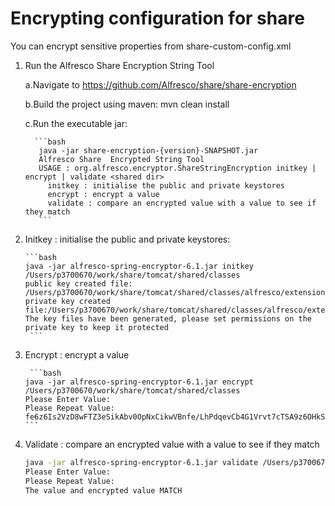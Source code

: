 # Encrypting configuration for share
You can encrypt sensitive properties from share-custom-config.xml

1. Run the Alfresco Share Encryption String Tool 
    
    a.Navigate to https://github.com/Alfresco/share/share-encryption
    
    b.Build the project using maven: mvn clean install
    
    c.Run the executable jar:
         
         ```bash
          java -jar share-encryption-{version}-SNAPSHOT.jar
          Alfresco Share  Encrypted String Tool
          USAGE : org.alfresco.encryptor.ShareStringEncryption initkey | encrypt | validate <shared dir> 
            initkey : initialise the public and private keystores
            encrypt : encrypt a value 
            validate : compare an encrypted value with a value to see if they match
          ```
2.  Initkey : initialise the public and private keystores:
        
        ```bash
        java -jar alfresco-spring-encryptor-6.1.jar initkey /Users/p3700670/work/share/tomcat/shared/classes
        public key created file: /Users/p3700670/work/share/tomcat/shared/classes/alfresco/extension/enterprise/alfrescoSpringKey.pub
        private key created file:/Users/p3700670/work/share/tomcat/shared/classes/alfresco/extension/enterprise/alfrescoSpringKey.pri
        The key files have been generated, please set permissions on the private key to keep it protected  
         ```

3.  Encrypt : encrypt a value 
        
         ```bash
        java -jar alfresco-spring-encryptor-6.1.jar encrypt /Users/p3700670/work/share/tomcat/shared/classes
        Please Enter Value: 
        Please Repeat Value: 
        fe6z6Is2VzD8wFTZ3eSikAbv0OpNxCikwVBnfe/LhPdqevCb4G1Vrvt7cTSA9z6OHkSh8ZzyKdEfVNPmTH66QA==
        ```

4.  Validate : compare an encrypted value with a value to see if they match
    
    ```bash
    java -jar alfresco-spring-encryptor-6.1.jar validate /Users/p3700670/work/share/tomcat/shared/classes fe6z6Is2VzD8wFTZ3eSikAbv0OpNxCikwVBnfe/LhPdqevCb4G1Vrvt7cTSA9z6OHkSh8ZzyKdEfVNPmTH66QA==
    Please Enter Value: 
    Please Repeat Value: 
    The value and encrypted value MATCH
    ```
